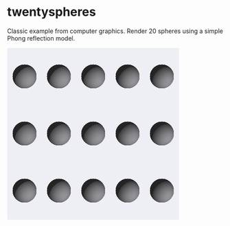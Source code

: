 # twentyspheres

Classic example from computer graphics.  Render 20 spheres using a simple Phong reflection model.

![Twenty Spheres](twenty.jpg)
